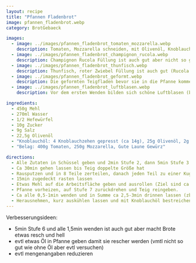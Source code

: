 ```yaml
---
layout: recipe
title: "Pfannen Fladenbrot"
image: pfannen_fladenbrot.webp
category: BrotGebaeck

images:
  - image: ../images/pfannen_fladenbrot_tomaten_mozzarella.webp
    description: Tomaten, Mozzarella schneiden, mit Olivenöl, Knoblauch, Salz, Pfeffer, Gute Laune vermischen und auf Fladen verteilen schmeckt super
  - image: ../images/pfannen_fladenbrot_champignon_rucola.webp
    description: Champignon Rucola Füllung ist auch gut aber nicht so gut wie Mozzarella Tomaten
  - image: ../images/pfannen_fladenbrot_thunfisch.webp
    description: Thunfisch, roter Zwiebel Füllung ist auch gut (Rucola passt aber nicht so gut)
  - image: ../images/pfannen_fladenbrot_geformt.webp
    description: Die geformten Teigfladen bevor sie in die Pfanne kommen
  - image: ../images/pfannen_fladenbrot_luftblasen.webp
    description: Vor dem ersten Wenden bilden sich schöne Luftblasen (besser bei Stufe 7 aber sonst ist sie zu heiß), nach dem Wenden leider nicht mehr (auch kein Luftpolster innen)

ingredients:
  - 450g Mehl
  - 270ml Wasser
  - 1/2 Hefewürfel
  - 10g Zucker
  - 9g Salz
  - 22,5g Olivenöl
  - "Knoblauchöl: 4 Knoblauchzehen gepresst (ca 14g), 25g Olivenöl, 2g Salz (Idee: etwas Petersilie)"
  - "Belag: 400g Tomaten, 250g Mozzarella, Gute Laune Gewürz"

directions:
  - Alle Zutaten in Schüssel geben und 2min Stufe 2, dann 5min Stufe 3 Kneten
  - Ca 30min gehen lassen bis Teig doppelte Größe hat
  - Rausputzen und in 8 Teile zerteilen, danach jeden Teil zu einer Kugel formen (in Mitte falten und rollen)
  - 15min zugedeckt rasten lassen
  - Etwas Mehl auf die Arbeitsfläche geben und ausrollen (Ziel sind ca 18cm pro Flade)
  - Pfanne vorheizen, auf Stufe 7 zurückdrehen und Teig reingeben.
  - Ca alle 0,5-1min wenden und in Summe ca 2,5-3min drinnen lassen (zb 5min timer stellen für 2 Fladen)
  - Herausnehmen, kurz auskühlen lassen und mit Knoblauchöl bestreichen oder füllen
---
```


Verbesserungsideen:

- 5min Stufe 6 und alle 1,5min wenden ist auch gut aber macht Brote etwas resch und hell
- evtl etwas Öl in Pfanne geben damit sie rescher werden (vmtl nicht so gut wie ohne Öl aber evtl versuchen)
- evtl mengenangaben reduzieren
